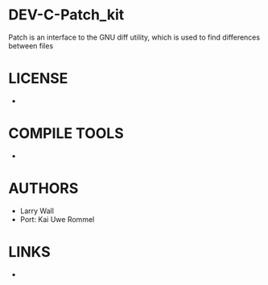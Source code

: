 DEV-C-Patch_kit
===============

 Patch is an interface to the GNU diff utility, which is used to find differences between files


LICENSE
===============
* 

COMPILE TOOLS
===============
* 

AUTHORS
===============
* Larry Wall
* Port: Kai Uwe Rommel

LINKS
===============
* 
